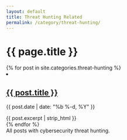 ```yaml
---
layout: default
title: Threat Hunting Related
permalink: /category/threat-hunting/
---
```

<h1>{{ page.title }}</h1>
<div class="post-list">
  {% for post in site.categories.threat-hunting %}
    <li>
      <h2 class="post-title"><a href="{{ post.url | relative_url }}">{{ post.title }}</a></h2>
      <p class="post-meta">{{ post.date | date: "%b %-d, %Y" }}</p>
      {{ post.excerpt | strip_html }}
    </li>
  {% endfor %}
</div>
All posts with cybersecurity threat hunting.

